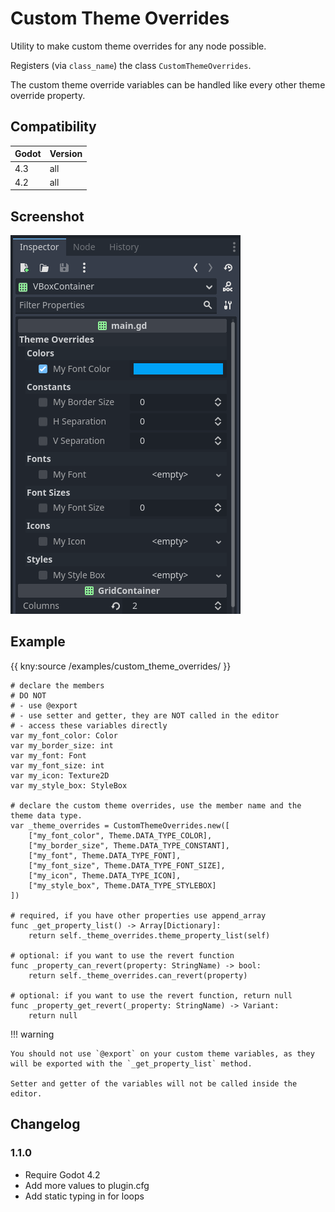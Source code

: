 # Custom Theme Overrides

Utility to make custom theme overrides for any node possible.

Registers (via `class_name`) the class `CustomThemeOverrides`.

The custom theme override variables can be handled like every other theme override property.

## Compatibility

| Godot | Version |
|-------|---------|
| 4.3   | all     |
| 4.2   | all     |

## Screenshot

![Custom theme overrides screenshot](custom_theme_overrides/custom_theme_overrides.png "Custom Theme Overrides")

## Example

{{ kny:source /examples/custom_theme_overrides/ }}

```gdscript
# declare the members
# DO NOT
# - use @export
# - use setter and getter, they are NOT called in the editor
# - access these variables directly
var my_font_color: Color
var my_border_size: int
var my_font: Font
var my_font_size: int
var my_icon: Texture2D
var my_style_box: StyleBox

# declare the custom theme overrides, use the member name and the theme data type.
var _theme_overrides = CustomThemeOverrides.new([
	["my_font_color", Theme.DATA_TYPE_COLOR],
	["my_border_size", Theme.DATA_TYPE_CONSTANT],
	["my_font", Theme.DATA_TYPE_FONT],
	["my_font_size", Theme.DATA_TYPE_FONT_SIZE],
	["my_icon", Theme.DATA_TYPE_ICON],
	["my_style_box", Theme.DATA_TYPE_STYLEBOX]
])

# required, if you have other properties use append_array
func _get_property_list() -> Array[Dictionary]:
	return self._theme_overrides.theme_property_list(self)

# optional: if you want to use the revert function
func _property_can_revert(property: StringName) -> bool:
	return self._theme_overrides.can_revert(property)

# optional: if you want to use the revert function, return null
func _property_get_revert(_property: StringName) -> Variant:
	return null
```

!!! warning

    You should not use `@export` on your custom theme variables, as they will be exported with the `_get_property_list` method.

    Setter and getter of the variables will not be called inside the editor.

## Changelog

### 1.1.0

- Require Godot 4.2
- Add more values to plugin.cfg
- Add static typing in for loops